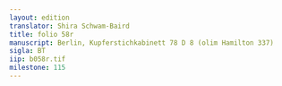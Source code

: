 ```yaml
---
layout: edition
translator: Shira Schwam-Baird
title: folio 58r
manuscript: Berlin, Kupferstichkabinett 78 D 8 (olim Hamilton 337)
sigla: BT
iip: b058r.tif
milestone: 115
---
```

